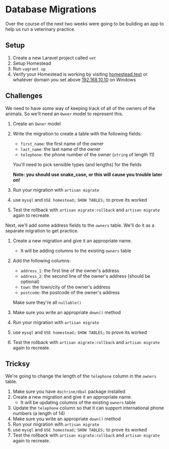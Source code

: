 # Database Migrations

Over the course of the next two weeks were going to be building an app to help us run a veterinary practice.

## Setup

1) Create a new Laravel project called `vet`
1) Setup Homestead
1) Run `vagrant up`
1) Verify your Homestead is working by visiting [homestead.test](http://homestead.test) or whatever domain you set above [192.168.10.10](http://192.168.10.10) on Windows

## Challenges

We need to have some way of keeping track of all of the owners of the animals. So we'll need an `Owner` model to represent this.

1) Create an `Owner` model
1) Write the migration to create a table with the following fields:

    - `first_name`: the first name of the owner
    - `last_name`: the last name of the owner
    - `telephone`: the phone number of the owner (`string` of length 11)

    You'll need to pick sensible types (and lengths) for the fields

    **Note: you should use snake_case, or this will cause you trouble later on!**

1) Run your migration with `artisan migrate`
1) use `mysql` and `USE homestead;` `SHOW TABLES;` to prove its worked
1) Test the rollback with `artisan migrate:rollback` and `artisan migrate` again to recreate.

Next, we'll add some address fields to the `owners` table. We'll do it as a separate migration to get practice.

1) Create a new migration and give it an appropriate name.
    - It will be adding columns to the existing `owners` table
1) Add the following columns:

    - `address_1`: the first line of the owner's address
    - `address_2`: the second line of the owner's address (should be optional)
    - `town`: the town/city of the owner's address
    - `postcode`: the postcode of the owner's address

    Make sure they're all `nullable()`

1) Make sure you write an appropriate `down()` method
1) Run your migration with `artisan migrate`
1) use `mysql` and `USE homestead;` `SHOW TABLES;` to prove its worked
1) Test the rollback with `artisan migrate:rollback` and `artisan migrate` again to recreate.

## Tricksy

We're going to change the length of the `telephone` column in the `owners` table.

1) Make sure you have `doctrine/dbal` package installed
1) Create a new migration and give it an appropriate name.
    - It will be updating columns of the existing `owners` table
1) Update the `telephone` column so that it can support international phone numbers (a length of 14)
1) Make sure you write an appropriate `down()` method
1) Run your migration with `artisan migrate`
1) use `mysql` and `USE homestead;` `SHOW TABLES;` to prove its worked
1) Test the rollback with `artisan migrate:rollback` and `artisan migrate` again to recreate.
